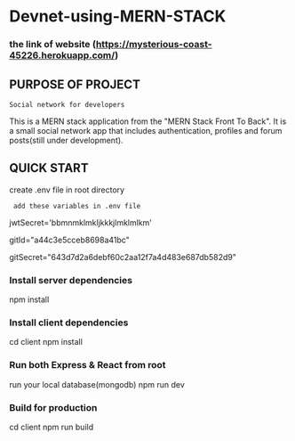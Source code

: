 # Devnet-using-MERN-STACK

### the link of website (https://mysterious-coast-45226.herokuapp.com/)


## PURPOSE OF PROJECT

    Social network for developers

This is a MERN stack application from the "MERN Stack Front To Back". It is a small social network app that includes authentication, profiles and forum posts(still under development).

## QUICK START

create .env file in root directory

     add these variables in .env file
     
jwtSecret='bbmnmklmkljkkkjlmklmlkm' 


gitId="a44c3e5cceb8698a41bc"


gitSecret="643d7d2a6debf60c2aa12f7a4d483e687db582d9" 


### Install server dependencies
npm install

### Install client dependencies
cd client
npm install

### Run both Express & React from root
run your local database(mongodb)
npm run dev

### Build for production
cd client
npm run build

